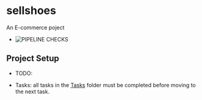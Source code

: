 # sellshoes
An E-commerce poject 

- ![PIPELINE CHECKS](https://github.com/believeohiozua/sellshoes/actions/workflows/cicd.yml/badge.svg?branch=main)


## Project Setup
- TODO: 

- Tasks: all tasks in the [Tasks](./Tasks) folder must be completed before moving to the next task.